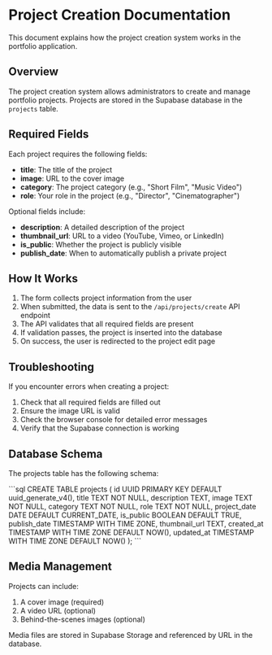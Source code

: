 # Project Creation Documentation

This document explains how the project creation system works in the portfolio application.

## Overview

The project creation system allows administrators to create and manage portfolio projects. Projects are stored in the Supabase database in the `projects` table.

## Required Fields

Each project requires the following fields:

- **title**: The title of the project
- **image**: URL to the cover image
- **category**: The project category (e.g., "Short Film", "Music Video")
- **role**: Your role in the project (e.g., "Director", "Cinematographer")

Optional fields include:

- **description**: A detailed description of the project
- **thumbnail_url**: URL to a video (YouTube, Vimeo, or LinkedIn)
- **is_public**: Whether the project is publicly visible
- **publish_date**: When to automatically publish a private project

## How It Works

1. The form collects project information from the user
2. When submitted, the data is sent to the `/api/projects/create` API endpoint
3. The API validates that all required fields are present
4. If validation passes, the project is inserted into the database
5. On success, the user is redirected to the project edit page

## Troubleshooting

If you encounter errors when creating a project:

1. Check that all required fields are filled out
2. Ensure the image URL is valid
3. Check the browser console for detailed error messages
4. Verify that the Supabase connection is working

## Database Schema

The projects table has the following schema:

\`\`\`sql
CREATE TABLE projects (
  id UUID PRIMARY KEY DEFAULT uuid_generate_v4(),
  title TEXT NOT NULL,
  description TEXT,
  image TEXT NOT NULL,
  category TEXT NOT NULL,
  role TEXT NOT NULL,
  project_date DATE DEFAULT CURRENT_DATE,
  is_public BOOLEAN DEFAULT TRUE,
  publish_date TIMESTAMP WITH TIME ZONE,
  thumbnail_url TEXT,
  created_at TIMESTAMP WITH TIME ZONE DEFAULT NOW(),
  updated_at TIMESTAMP WITH TIME ZONE DEFAULT NOW()
);
\`\`\`

## Media Management

Projects can include:

1. A cover image (required)
2. A video URL (optional)
3. Behind-the-scenes images (optional)

Media files are stored in Supabase Storage and referenced by URL in the database.
